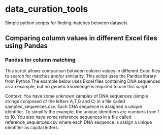 # data_curation_tools
Simple python scripts for finding matches between datasets

## Comparing column values in different Excel files using Pandas

### Pandas for column matching
This script allows comparison between column values in different Excel files to search for matches and/or similarity. This script uses the Pandas library from Python.The example below uses Excel files containing DNA sequences as an example, but no genetic knowledge is required to use this script. 

Context: You have some unknown samples of DNA sequences (simple strings composed of the letters A,T,G and C) in a file called sampled_sequences.csv. Each DNA sequence is assigned a unique identifier. To simplify the example, the unique identifiers are numbers from 1 to 10. You also have some reference sequences in a file called reference_sequences.csv where each DNA sequence is assign a unique identifier as capital letters. 


